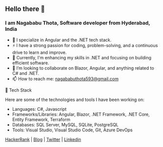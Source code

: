 ## Hello there 👋

### I am Nagababu Thota, Software developer from Hyderabad, India

- 🔭 I specialize in Angular and the .NET tech stack.
- ⚡ I have a strong passion for coding, problem-solving, and a continuous drive to learn and improve.
- 🌱 Currently, I'm enhancing my skills in .NET and focusing on building efficient software.
- 👯 I’m looking to collaborate on Blazor, Angular, and anything related to C# and .NET.
- 📫 How to reach me: nagababuthota593@gmail.com

🧰 Tech Stack

Here are some of the technologies and tools I have been working on:
- Languages: C#, Javascript
- Frameworks/Libraries: Angular, Blazor, .NET Framework, .NET Core, Entity Framework, Terraform
- Databases: SQL Server, MySQL, SQLite, PostgreSQL
- Tools: Visual Studio, Visual Studio Code, Git, Azure DevOps
    


[HackerRank](https://www.hackerrank.com/n18BQ1A05K3) | [Blog](https://nagababuthota984.hashnode.dev/) | [Twitter](https://twitter.com/nb_thota) | [Linkedin](https://www.linkedin.com/in/nagababu-thota-557173181/)



